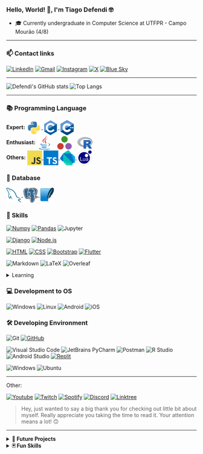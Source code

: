 ### Hello, World! 👋, I'm Tiago Defendi 🤓

- 🎓 Currently undergraduate in Computer Science at UTFPR - Campo Mourão (4/8)

---

### 📫 Contact links

[![LinkedIn](https://img.shields.io/badge/LinkedIn-0077B5?style=for-the-badge&logo=linkedin&logoColor=white)](https://www.linkedin.com/in/tiagodefendi/)
[![Gmail](https://img.shields.io/badge/Gmail-EA4335.svg?style=for-the-badge&logo=Gmail&logoColor=white)](https://mailto:tiagodefendidasilva@gmail.com)
[![Instagram](https://img.shields.io/badge/Instagram-E4405F?style=for-the-badge&logo=instagram&logoColor=white)](https://www.instagram.com/tiago_defendi/)
[![X](https://img.shields.io/badge/X-%23000000.svg?style=for-the-badge&logo=X&logoColor=white)](https://twitter.com/tiago_defendi)
[![Blue Sky](https://img.shields.io/badge/Bluesky-0285FF?logo=bluesky&logoColor=fff&style=for-the-badge)](https://bsky.app/profile/tiagodefendi.bsky.social)

---

![Defendi's GitHub stats](https://github-readme-stats.vercel.app/api?username=tiagodefendi&include_all_commits=true&show_icons=true&number_format=short&title_color=ffffff&text_color=ffffff&icon_color=ffffff&hide_border=true&bg_color=25,003CFF,FF001E)
![Top Langs](https://github-readme-stats.vercel.app/api/top-langs/?username=tiagodefendi&langs_count=8&layout=compact&title_color=ffffff&text_color=ffffff&hide_border=true&bg_color=25,003CFF,FF001E)

---

### 📚 Programming Language

<div style="display:inline-block">
<b>Expert: </b>

  <a href="https://github.com/tiagodefendi/Intoducao_Programacao" target="_blank">
    <img align="center" alt="Python" height="40" width="40" src="https://github.com/tiagodefendi/tiagodefendi/blob/main/icons/languages/python.svg"/>
  </a>

  <a href="https://github.com/tiagodefendi/Algoritimo" target="_blank">
    <img align="center" alt="C" height="40" width="40" src="https://github.com/tiagodefendi/tiagodefendi/blob/main/icons/languages/c.svg"/>
  </a>

  <a href="https://github.com/tiagodefendi/Algritimos_E_Estrutura_De_Dados_1" target="_blank">
    <img align="center" alt="C++" height="40" width="40" src="https://github.com/tiagodefendi/tiagodefendi/blob/main/icons/languages/cpp.svg"/>
  </a>
</div>
</br>

<div style="display: inline-block;">
  <b>Enthusiast: </b>
  
  <a href="https://github.com/tiagodefendi/CrazyIdeas" target="_blank" style="display: inline-block; margin-right: 10px;">
    <img align="center" alt="Java" height="40" width="40" src="https://github.com/tiagodefendi/tiagodefendi/blob/main/icons/languages/java.svg"/>
  </a>

  <a href="https://github.com/tiagodefendi/Julia" target="_blank" style="display: inline-block; margin-right: 10px;">
    <img align="center" alt="Julia" height="40" width="40" src="https://github.com/tiagodefendi/tiagodefendi/blob/main/icons/languages/julia.svg"/>
  </a>

  <a href="https://github.com/tiagodefendi/R" target="_blank" style="display: inline-block;">
    <img align="center" alt="R" height="40" width="40" src="https://github.com/tiagodefendi/tiagodefendi/blob/main/icons/languages/r.svg"/>
  </a>
</div>
</br>

<div style="display:inline-block">
<b>Others: </b>

  <a href="https://github.com/tiagodefendi/produto-api" target="_blank">
    <img align="center" alt="JavaScript" height="40" width="40" src="https://github.com/tiagodefendi/tiagodefendi/blob/main/icons/languages/javascript.svg"/>
  </a>

  <a href="" target="_blank">
    <img align="center" alt="TypeScript" height="40" width="40" src="https://github.com/tiagodefendi/tiagodefendi/blob/main/icons/languages/typescript.svg"/>
  </a>

  <a href="https://github.com/tiagodefendi/produto-web" target="_blank">
    <img align="center" alt="Dart" height="40" width="40" src="https://github.com/tiagodefendi/tiagodefendi/blob/main/icons/languages/dart.svg"/>
  </a>

  <a href="" target="_blank">
    <img align="center" alt="Lua" height="40" width="40" src="https://github.com/tiagodefendi/tiagodefendi/blob/main/icons/languages/lua.svg"/>
  </a>
</div>
</br>

### 💾 Database

<div style="display: inline-block;">
  <a href="" target="_blank">
    <img align="center" alt="MySQL" height="40" width="40" src="https://github.com/tiagodefendi/tiagodefendi/blob/main/icons/database/mysql.svg"/>
  </a>

  <a href="" target="_blank">
    <img align="center" alt="PostgreSQL" height="40" width="40" src="https://github.com/tiagodefendi/tiagodefendi/blob/main/icons/database/postgresql.svg"/>
  </a>

  <a href="" target="_blank">
    <img align="center" alt="SQLite" height="40" width="40" src="https://github.com/tiagodefendi/tiagodefendi/blob/main/icons/database/sqlite.svg"/>
  </a>
</div>
</br>

### 🧮 Skills

[![Numpy](https://img.shields.io/badge/Numpy-777BB4?style=for-the-badge&logo=numpy&logoColor=white)](https://github.com/batichotti/Large-Files-Research)
[![Pandas](https://img.shields.io/badge/Pandas-43df3a?style=for-the-badge&logo=pandas&logoColor=white)](https://github.com/batichotti/Large-Files-Research)
![Jupyter](https://img.shields.io/badge/Jupyter-F37626.svg?style=for-the-badge&logo=Jupyter&logoColor=white)

[![Django](https://img.shields.io/badge/Django-092E20.svg?style=for-the-badge&logo=Django&logoColor=white)](https://github.com/tiagodefendi/Hydro-Cultiva-Connect)
[![Node.js](https://img.shields.io/badge/Node.js-5FA04E.svg?style=for-the-badge&logo=nodedotjs&logoColor=white)](https://github.com/tiagodefendi/produto-api)

[![HTML](https://img.shields.io/badge/HTML5-E34F26.svg?style=for-the-badge&logo=HTML5&logoColor=white)](https://github.com/tiagodefendi/Hydro-Cultiva-Connect)
[![CSS](https://img.shields.io/badge/CSS3-1572B6.svg?style=for-the-badge&logo=CSS3&logoColor=white)](https://github.com/tiagodefendi/Hydro-Cultiva-Connect)
[![Bootstrap](https://img.shields.io/badge/Bootstrap-7952B3.svg?style=for-the-badge&logo=Bootstrap&logoColor=white)](https://github.com/tiagodefendi/Hydro-Cultiva-Connect)
[![Flutter](https://img.shields.io/badge/Flutter-02569B.svg?style=for-the-badge&logo=Flutter&logoColor=white)](https://github.com/tiagodefendi/produto-web)

![Markdown](https://img.shields.io/badge/Markdown-000000.svg?style=for-the-badge&logo=Markdown&logoColor=white)
![LaTeX](https://img.shields.io/badge/LaTeX-008080.svg?style=for-the-badge&logo=LaTeX&logoColor=white)
![Overleaf](https://img.shields.io/badge/Overleaf-47A141.svg?style=for-the-badge&logo=Overleaf&logoColor=white)

<details>
<summary>
Learning
</summary>
</br>


</details>

### 💻 Development to OS

![Windows](https://img.shields.io/badge/Windows-0078D6?style=for-the-badge&logo=windows&logoColor=white)
![Linux](https://img.shields.io/badge/Linux-FCC624.svg?style=for-the-badge&logo=Linux&logoColor=black)
![Android](https://img.shields.io/badge/Android-34A853.svg?style=for-the-badge&logo=Android&logoColor=white)
![iOS](https://img.shields.io/badge/iOS-000000.svg?style=for-the-badge&logo=iOS&logoColor=white)

### 🛠️ Developing Environment

![Git](https://img.shields.io/badge/git-%23F05033.svg?style=for-the-badge&logo=git&logoColor=white)
[![GitHub](https://img.shields.io/badge/github-%23121011.svg?style=for-the-badge&logo=github&logoColor=white)](https://github.com/tiagodefendi)

![Visual Studio Code](https://img.shields.io/badge/Visual%20Studio%20Code-0078d7.svg?style=for-the-badge&logo=visual-studio-code&logoColor=white)
![JetBrains PyCharm](https://img.shields.io/badge/PyCharm-000000.svg?&style=for-the-badge&logo=PyCharm&logoColor=white)
![Postman](https://img.shields.io/badge/Postman-FF6C37.svg?style=for-the-badge&logo=Postman&logoColor=white)
![R Studio](https://img.shields.io/badge/RStudio-75AADB.svg?style=for-the-badge&logo=RStudio&logoColor=white)
![Android Studio](https://img.shields.io/badge/Android%20Studio-3DDC84.svg?style=for-the-badge&logo=Android-Studio&logoColor=white)
[![Replit](https://img.shields.io/badge/Replit-F26207.svg?style=for-the-badge&logo=Replit&logoColor=white)](https://replit.com/@TiagoDefendi)

![Windows](https://img.shields.io/badge/Windows-0078D6?style=for-the-badge&logo=windows&logoColor=white)
![Ubuntu](https://img.shields.io/badge/Ubuntu-E95420?style=for-the-badge&logo=ubuntu&logoColor=white)

---

Other:

[![Youtube](https://img.shields.io/badge/YouTube-FF0000?style=for-the-badge&logo=youtube&logoColor=white)](http://www.youtube.com/@tiago_defendi)
[![Twitch](https://img.shields.io/badge/Twitch-9146FF?style=for-the-badge&logo=twitch&logoColor=white)](https://www.twitch.tv/soninfinity)
[![Spotify](https://img.shields.io/badge/Spotify-1ED760?&style=for-the-badge&logo=spotify&logoColor=white)](https://open.spotify.com/user/21jsoadtnocg4v2tf26x24rey?si=69400958f3cb462e&nd=1&dlsi=390aba3fa8904192)
[![Discord](https://img.shields.io/badge/Discord-%235865F2.svg?style=for-the-badge&logo=discord&logoColor=white)](https://discord.gg/3FevfNV2sd)
[![Linktree](https://img.shields.io/badge/linktree-39E09B?style=for-the-badge&logo=linktree&logoColor=white)](https://linktr.ee/tiago_defendi)

> Hey, just wanted to say a big thank you for checking out little bit about myself. Really appreciate you taking the time to read it. Your attention means a lot! 🙃

---


<details>
<summary>
<b>📆 Future Projects</b>
</summary>

Continue Python BOTs for Discord
...

</details>



<details>
<summary>
<b>🃏 Fun Skills<b>
</summary>

![Photoshop](https://img.shields.io/badge/Adobe%20Photoshop-31A8FF.svg?style=for-the-badge&logo=Adobe-Photoshop&logoColor=18152E)
![LightroomC](https://img.shields.io/badge/Adobe%20Lightroom%20Classic-31A8FF.svg?style=for-the-badge&logo=Adobe-Lightroom-Classic&logoColor=18152E)
![Illustrator](https://img.shields.io/badge/Adobe%20Illustrator-FF9A00.svg?style=for-the-badge&logo=Adobe-Illustrator&logoColor=3c240c)

![Premier Pro](https://img.shields.io/badge/Adobe%20Premiere%20Pro-9999FF.svg?style=for-the-badge&logo=Adobe-Premiere-Pro&logoColor=22042C)
![Vegas Pro](https://img.shields.io/badge/VEGAS-1A1A1A.svg?style=for-the-badge&logo=VEGAS&logoColor=40D0FB)
![Davinci Resolve](https://img.shields.io/badge/DaVinci%20Resolve-233A51.svg?style=for-the-badge&logo=DaVinci-Resolve&logoColor=white)

![OBS](https://img.shields.io/badge/OBS%20Studio-302E31.svg?style=for-the-badge&logo=OBS-Studio&logoColor=white)

![Fl Studio](https://img.shields.io/badge/Fl%20Studio-99CC33.svg?style=for-the-badge&logo=Franprix&logoColor=white)

</details>
